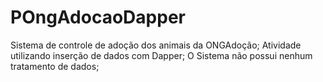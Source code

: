 # POngAdocaoDapper

Sistema de controle de adoção dos animais da ONGAdoção;
Atividade utilizando inserção de dados com Dapper;
O Sistema não possui nenhum tratamento de dados;
